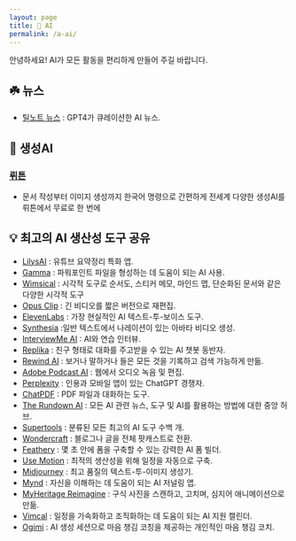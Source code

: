 ```yaml
---
layout: page
title: 🌳 AI
permalink: /a-ai/
---
```


안녕하세요! AI가 모든 활동을 편리하게 만들어 주길 바랍니다.
## ☘️ 뉴스  
- [틸노트 뉴스](https://tilnote.io/news) : GPT4가 큐레이션한 AI 뉴스.  

## 🥭 생성AI 

### [뤼튼](https://wrtn.ai/)
 - 문서 작성부터 이미지 생성까지 한국어 명령으로 간편하게 전세계 다양한 생성AI를 뤼튼에서 무료로 한 번에


## 💡 최고의 AI 생산성 도구 공유 
  
- [LilysAI](https://lilys.ai/) : 유튜브 요약정리 특화 앱.  
- [Gamma](https://gamma.app/) : 파워포인트 파일을 형성하는 데 도움이 되는 AI 사용.  
- [Wimsical](https://whimsical.com) : 시각적 도구로 순서도, 스티커 메모, 마인드 맵, 단순화된 문서와 같은 다양한 시각적 도구
- [Opus Clip](https://www.opus.pro/ ) : 긴 비디오를 짧은 버전으로 재편집.  
- [ElevenLabs](https://elevenlabs.io/ ) : 가장 현실적인 AI 텍스트-투-보이스 도구.  
- [Synthesia](https://www.synthesia.io/ ) :일반 텍스트에서 나레이션이 있는 아바타 비디오 생성.  
- [InterviewMe AI](https://interviewmeai.com/ ) : AI와 연습 인터뷰.   
- [Replika](https://replika.com/ ) : 친구 형태로 대화를 주고받을 수 있는 AI 챗봇 동반자.  
- [Rewind AI](https://www.rewind.ai/ ) : 보거나 말하거나 들은 모든 것을 기록하고 검색 가능하게 만듦.  
- [Adobe Podcast AI](https://podcast.adobe.com/ ) : 웹에서 오디오 녹음 및 편집.  
- [Perplexity](https://www.perplexity.ai/) : 인용과 모바일 앱이 있는 ChatGPT 경쟁자.   
- [ChatPDF](https://www.chatpdf.com/) : PDF 파일과 대화하는 도구.  
- [The Rundown AI](https://www.therundown.ai/) :  모든 AI 관련 뉴스, 도구 및 AI를 활용하는 방법에 대한 중앙 허브.  
- [Supertools](https://supertools.therundown.ai/) : 분류된 모든 최고의 AI 도구 수백 개.  
- [Wondercraft](https://www.wondercraft.ai/) : 블로그나 글을 전체 팟캐스트로 전환.  
- [Feathery](https://www.feathery.io/ ) : 몇 초 안에 폼을 구축할 수 있는 강력한 AI 폼 빌더.  
- [Use Motion](https://www.usemotion.com/ ) : 최적의 생산성을 위해 일정을 자동으로 구축.  
- [Midjourney](https://www.midjourney.com/home?callbackUrl=%2Fexplore) : 최고 품질의 텍스트-투-이미지 생성기.  
- [Mynd](https://www.mynd.so/ ) : 자신을 이해하는 데 도움이 되는 AI 저널링 앱.    
- [MyHeritage Reimagine](https://www.myheritage.com/reimagine/ ) : 구식 사진을 스캔하고, 고치며, 심지어 애니메이션으로 만듦.  
- [Vimcal](https://www.vimcal.com/ ) : 일정을 가속화하고 조직화하는 데 도움이 되는 AI 지원 캘린더.  
- [Ogimi](https://ogimi.ai/ ) : AI 생성 세션으로 마음 챙김 코칭을 제공하는 개인적인 마음 챙김 코치.  
 



